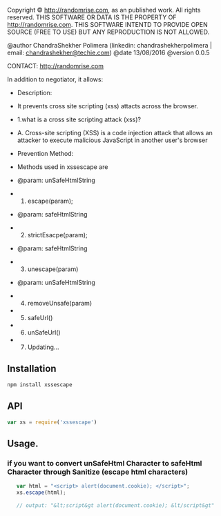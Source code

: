 Copyright © http://randomrise.com, as an published work.  All rights reserved.
THIS SOFTWARE OR DATA IS THE PROPERTY OF http://randomrise.com.
THIS SOFTWARE INTENTD TO PROVIDE OPEN SOURCE (FREE TO USE) BUT ANY REPRODUCTION IS NOT ALLOWED.

@author ChandraShekher Polimera (linkedin: chandrashekherpolimera | email: chandrashekher@techie.com)
@date 13/08/2016
@version 0.0.5

CONTACT: http://randomrise.com 
 
In addition to negotiator, it allows:

- Description: 
- It prevents cross site scripting (xss) attacts across the browser.
- 1.what is a cross site scripting attack (xss)?
- A. Cross-site scripting (XSS) is a code injection attack that allows an attacker to execute malicious JavaScript in another user's browser

- Prevention Method:
- Methods used in xssescape are
- @param: unSafeHtmlString
- 1. escape(param);
- @param: safeHtmlString
- 2. strictEsacpe(param);
- @param: safeHtmlString
- 3. unescape(param)
- @param: unSafeHtmlString
- 4. removeUnsafe(param)
- 5. safeUrl()
- 6. unSafeUrl()
- 7. Updating...
## Installation

```sh
npm install xssescape
```

## API

```js
var xs = require('xssescape')
```

## Usage.
### if you want to convert unSafeHtml Character to safeHtml Character through Sanitize (escape html characters)
```js
   var html = "<script> alert(document.cookie); </script>";
   xs.escape(html);
   
   // output: "&lt;script&gt alert(document.cookie); &lt/script&gt"
```